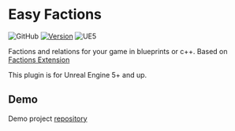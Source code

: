 # Easy Factions
![GitHub](https://img.shields.io/github/license/XpycT/EasyFactions?&style=flat-square)
[![Version](https://img.shields.io/github/v/release/XpycT/EasyFactions?style=flat-square&label=version)](https://github.com/XpycT/EasyFactions/releases)
![UE5](https://img.shields.io/badge/Unreal%20Engine-5.0%2B-gray?style=flat-square&logo=unrealengine&labelColor=202124)

Factions and relations for your game in blueprints or c++. Based on [Factions Extension](https://www.unrealengine.com/marketplace/en-US/product/factions-extension)

This plugin is for Unreal Engine 5+ and up.

## Demo

Demo project [repository](https://github.com/XpycT/EasyFaction_Demo)
